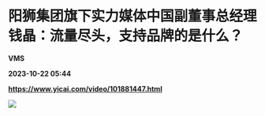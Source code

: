 # 阳狮集团旗下实力媒体中国副董事总经理 钱晶：流量尽头，支持品牌的是什么？
**VMS**

**2023-10-22 05:44**

**https://www.yicai.com/video/101881447.html**

![](http://imgcdn.yicai.com/vms-new/2023/10/afc39eab7e8a92894ddcbae3daee047e_snrV.jpg)